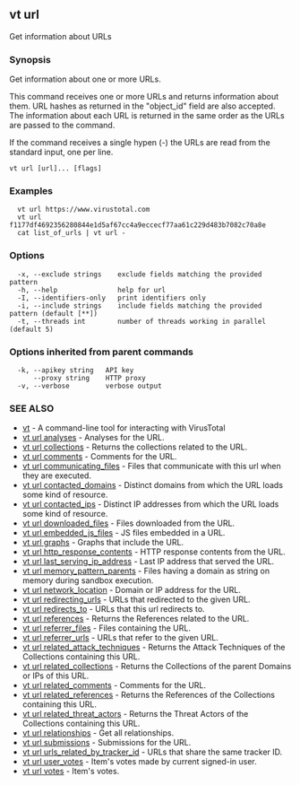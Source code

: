 ## vt url

Get information about URLs

### Synopsis

Get information about one or more URLs.

This command receives one or more URLs and returns information about them. URL
hashes as returned in the "object_id" field are also accepted. The information
about each URL is returned in the same order as the URLs are passed to the
command.

If the command receives a single hypen (-) the URLs are read from the standard
input, one per line.


```
vt url [url]... [flags]
```

### Examples

```
  vt url https://www.virustotal.com
  vt url f1177df4692356280844e1d5af67cc4a9eccecf77aa61c229d483b7082c70a8e
  cat list_of_urls | vt url -
```

### Options

```
  -x, --exclude strings    exclude fields matching the provided pattern
  -h, --help               help for url
  -I, --identifiers-only   print identifiers only
  -i, --include strings    include fields matching the provided pattern (default [**])
  -t, --threads int        number of threads working in parallel (default 5)
```

### Options inherited from parent commands

```
  -k, --apikey string   API key
      --proxy string    HTTP proxy
  -v, --verbose         verbose output
```

### SEE ALSO

* [vt](vt.md)	 - A command-line tool for interacting with VirusTotal
* [vt url analyses](vt_url_analyses.md)	 - Analyses for the URL.
* [vt url collections](vt_url_collections.md)	 - Returns the collections related to the URL.
* [vt url comments](vt_url_comments.md)	 - Comments for the URL.
* [vt url communicating_files](vt_url_communicating_files.md)	 - Files that communicate with this url when they are executed.
* [vt url contacted_domains](vt_url_contacted_domains.md)	 - Distinct domains from which the URL loads some kind of resource.
* [vt url contacted_ips](vt_url_contacted_ips.md)	 - Distinct IP addresses from which the URL loads some kind of resource.
* [vt url downloaded_files](vt_url_downloaded_files.md)	 - Files downloaded from the URL.
* [vt url embedded_js_files](vt_url_embedded_js_files.md)	 - JS files embedded in a URL.
* [vt url graphs](vt_url_graphs.md)	 - Graphs that include the URL.
* [vt url http_response_contents](vt_url_http_response_contents.md)	 - HTTP response contents from the URL.
* [vt url last_serving_ip_address](vt_url_last_serving_ip_address.md)	 - Last IP address that served the URL.
* [vt url memory_pattern_parents](vt_url_memory_pattern_parents.md)	 - Files having a domain as string on memory during sandbox execution.
* [vt url network_location](vt_url_network_location.md)	 - Domain or IP address for the URL.
* [vt url redirecting_urls](vt_url_redirecting_urls.md)	 - URLs that redirected to the given URL.
* [vt url redirects_to](vt_url_redirects_to.md)	 - URLs that this url redirects to.
* [vt url references](vt_url_references.md)	 - Returns the References related to the URL.
* [vt url referrer_files](vt_url_referrer_files.md)	 - Files containing the URL.
* [vt url referrer_urls](vt_url_referrer_urls.md)	 - URLs that refer to the given URL.
* [vt url related_attack_techniques](vt_url_related_attack_techniques.md)	 - Returns the Attack Techniques of the Collections containing this URL.
* [vt url related_collections](vt_url_related_collections.md)	 - Returns the Collections of the parent Domains or IPs of this URL.
* [vt url related_comments](vt_url_related_comments.md)	 - Comments for the URL.
* [vt url related_references](vt_url_related_references.md)	 - Returns the References of the Collections containing this URL.
* [vt url related_threat_actors](vt_url_related_threat_actors.md)	 - Returns the Threat Actors of the Collections containing this URL.
* [vt url relationships](vt_url_relationships.md)	 - Get all relationships.
* [vt url submissions](vt_url_submissions.md)	 - Submissions for the URL.
* [vt url urls_related_by_tracker_id](vt_url_urls_related_by_tracker_id.md)	 - URLs that share the same tracker ID.
* [vt url user_votes](vt_url_user_votes.md)	 - Item's votes made by current signed-in user.
* [vt url votes](vt_url_votes.md)	 - Item's votes.

